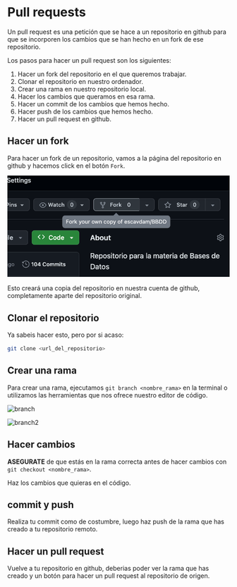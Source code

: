 # Pull requests

Un pull request es una petición que se hace a un repositorio en github para que se incorporen los cambios que se han hecho en un fork de ese repositorio.

Los pasos para hacer un pull request son los siguientes:

1. Hacer un fork del repositorio en el que queremos trabajar.
2. Clonar el repositorio en nuestro ordenador.
3. Crear una rama en nuestro repositorio local.
4. Hacer los cambios que queramos en esa rama.
5. Hacer un commit de los cambios que hemos hecho.
6. Hacer push de los cambios que hemos hecho.
7. Hacer un pull request en github.

## Hacer un fork

Para hacer un fork de un repositorio, vamos a la página del repositorio en github y hacemos click en el botón `Fork`.

![fork](imgs/fork.png)

Esto creará una copia del repositorio en nuestra cuenta de github, completamente aparte del repositorio original.

## Clonar el repositorio

Ya sabeis hacer esto, pero por si acaso:

```bash
git clone <url_del_repositorio>
```

## Crear una rama

Para crear una rama, ejecutamos `git branch <nombre_rama>` en la terminal o utilizamos las herramientas que nos ofrece nuestro editor de código.

![branch](/imgs/branch.png)

![branch2](/imgs/branch1.png)

## Hacer cambios

**ASEGURATE** de que estás en la rama correcta antes de hacer cambios con `git checkout <nombre_rama>`.

Haz los cambios que quieras en el código.

## commit y push

Realiza tu commit como de costumbre, luego haz push de la rama que has creado a tu repositorio remoto.

## Hacer un pull request

Vuelve a tu repositorio en github, deberias poder ver la rama que has creado y un botón para hacer un pull request al repositorio de origen.